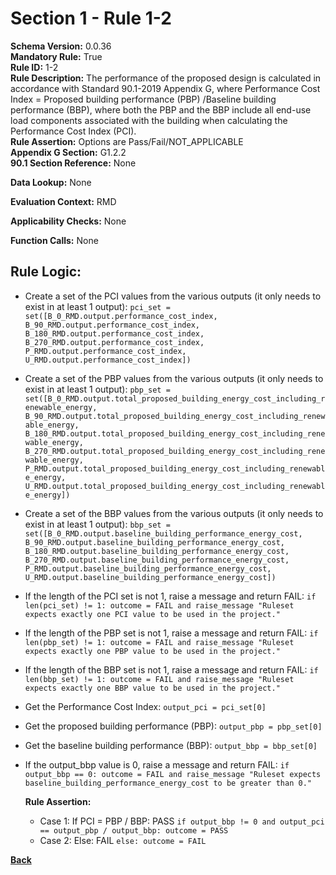 # Section 1 - Rule 1-2
**Schema Version:** 0.0.36  
**Mandatory Rule:** True  
**Rule ID:** 1-2  
**Rule Description:** The performance of the proposed design is calculated in accordance with Standard 90.1-2019 Appendix G, where Performance Cost Index = Proposed building performance (PBP) /Baseline building performance (BBP), where both the PBP and the BBP include all end-use load components associated with the building when calculating the Performance Cost Index (PCI).  
**Rule Assertion:** Options are Pass/Fail/NOT_APPLICABLE  
**Appendix G Section:** G1.2.2  
**90.1 Section Reference:** None  

**Data Lookup:** None  

**Evaluation Context:** RMD  

**Applicability Checks:** None  

**Function Calls:** None  

## Rule Logic:   
- Create a set of the PCI values from the various outputs (it only needs to exist in at least 1 output): `pci_set = set([B_0_RMD.output.performance_cost_index, B_90_RMD.output.performance_cost_index, B_180_RMD.output.performance_cost_index, B_270_RMD.output.performance_cost_index, P_RMD.output.performance_cost_index, U_RMD.output.performance_cost_index])`


- Create a set of the PBP values from the various outputs (it only needs to exist in at least 1 output): `pbp_set = set([B_0_RMD.output.total_proposed_building_energy_cost_including_renewable_energy, B_90_RMD.output.total_proposed_building_energy_cost_including_renewable_energy, B_180_RMD.output.total_proposed_building_energy_cost_including_renewable_energy, B_270_RMD.output.total_proposed_building_energy_cost_including_renewable_energy, P_RMD.output.total_proposed_building_energy_cost_including_renewable_energy, U_RMD.output.total_proposed_building_energy_cost_including_renewable_energy])`


- Create a set of the BBP values from the various outputs (it only needs to exist in at least 1 output): `bbp_set = set([B_0_RMD.output.baseline_building_performance_energy_cost, B_90_RMD.output.baseline_building_performance_energy_cost, B_180_RMD.output.baseline_building_performance_energy_cost, B_270_RMD.output.baseline_building_performance_energy_cost, P_RMD.output.baseline_building_performance_energy_cost, U_RMD.output.baseline_building_performance_energy_cost])`


- If the length of the PCI set is not 1, raise a message and return FAIL: `if len(pci_set) != 1: outcome = FAIL and raise_message "Ruleset expects exactly one PCI value to be used in the project."`
- If the length of the PBP set is not 1, raise a message and return FAIL: `if len(pbp_set) != 1: outcome = FAIL and raise_message "Ruleset expects exactly one PBP value to be used in the project."`
- If the length of the BBP set is not 1, raise a message and return FAIL: `if len(bbp_set) != 1: outcome = FAIL and raise_message "Ruleset expects exactly one BBP value to be used in the project."`


- Get the Performance Cost Index: `output_pci = pci_set[0]`
- Get the proposed building performance (PBP): `output_pbp = pbp_set[0]`
- Get the baseline building performance (BBP): `output_bbp = bbp_set[0]`

- If the output_bbp value is 0, raise a message and return FAIL: `if output_bbp == 0: outcome = FAIL and raise_message "Ruleset expects baseline_building_performance_energy_cost to be greater than 0."`

  **Rule Assertion:** 

  - Case 1: If PCI = PBP / BBP: PASS `if output_bbp != 0 and output_pci == output_pbp / output_bbp: outcome = PASS`
  - Case 2: Else: FAIL `else: outcome = FAIL`

**[Back](../_toc.md)**

